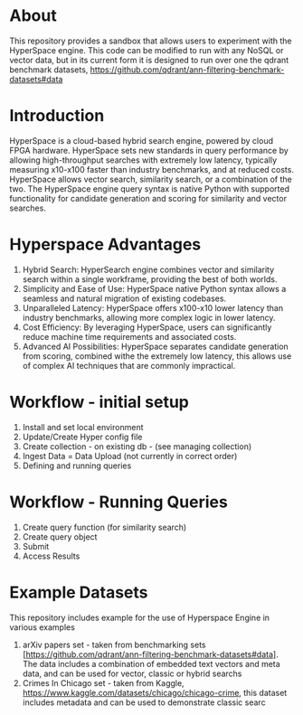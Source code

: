 About
=================================
This repository provides a sandbox that allows users to experiment with the HyperSpace engine. This code can be modified to run with any NoSQL or vector data, but in its current form it is designed to run over one the qdrant benchmark datasets,  https://github.com/qdrant/ann-filtering-benchmark-datasets#data 

Introduction
=================================
HyperSpace is a cloud-based hybrid search engine, powered by cloud FPGA hardware. HyperSpace sets new standards in query performance by allowing high-throughput searches with extremely low latency, typically measuring x10-x100 faster than industry benchmarks, and at reduced costs. 
HyperSpace allows vector search, similarity search, or a combination of the two.
The HyperSpace engine query syntax is native Python with supported functionality for candidate generation and scoring for similarity and vector searches. 

Hyperspace Advantages 
=================================
1. Hybrid Search: HyperSearch engine combines vector and similarity search within a single workframe, providing the best of both worlds. 
2. Simplicity and Ease of Use: HyperSpace  native Python syntax allows a seamless and natural migration of existing codebases.
3. Unparalleled Latency: HyperSpace offers x100-x10 lower latency than industry benchmarks, allowing more complex logic in lower latency.
4. Cost Efficiency: By leveraging HyperSpace, users can significantly reduce machine time requirements and associated costs.
5. Advanced AI Possibilities: HyperSpace separates candidate generation from scoring, combined withe the extremely low latency, this allows use of complex AI techniques that are commonly impractical.

Workflow - initial setup
=================================
1. Install and set local environment
2. Update/Create Hyper config file
3. Create collection - on existing db - (see managing collection)
4. Ingest Data = Data Upload (not currently in correct order)
5. Defining and running queries


Workflow - Running Queries
=================================
1. Create query function (for similarity search)
2. Create query object
3. Submit
4. Access Results

Example Datasets
=================================
This repository includes example for the use of Hyperspace Engine in various examples
1. arXiv papers set -  taken from benchmarking sets [https://github.com/qdrant/ann-filtering-benchmark-datasets#data]. The data includes a combination of embedded text vectors and meta data, and can be used for vector, classic or hybrid searchs
2. Crimes In Chicago set - taken from Kaggle, https://www.kaggle.com/datasets/chicago/chicago-crime, this dataset includes metadata and can be used to demonstrate classic searc
